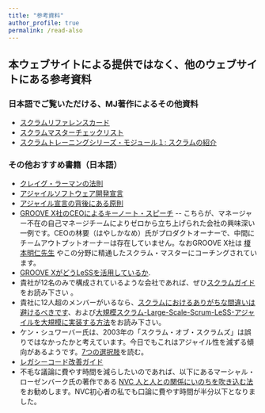 ```yaml
---
title: "参考資料"
author_profile: true
permalink: /read-also
---
```


## 本ウェブサイトによる提供ではなく、他のウェブサイトにある参考資料

### 日本語でご覧いただける、MJ著作によるその他資料

* [スクラムリファレンスカード](http://scrumreferencecard.com/ScrumReferenceCard-jp.pdf)
* [スクラムマスターチェックリスト](http://scrummasterchecklist.org/pdf/Scrum-Master-Checklist-jp.pdf)
* [スクラムトレーニングシリーズ・モジュール１: スクラムの紹介](https://docs.google.com/document/d/e/2PACX-1vTyD9f0SBwHN9b8uAU5kTD6YxqePN2Cdbux-6hCpTu-mx9_zfhQjIkB8ojogdIBEw_ozpsV4YWh7UrH/pub)

### その他おすすめ書籍（日本語）

* [クレイグ・ラーマンの法則](/larmans-laws-jp/)
* [アジャイルソフトウェア開発宣言](http://agilemanifesto.org/iso/ja/manifesto.html)
* [アジャイル宣言の背後にある原則](http://agilemanifesto.org/iso/ja/principles.html)
* [GROOVE X社のCEOによるキーノート・スピーチ](https://www.agilejapan.org/2019/session/keynote-03_GROOVE.pdf) -- こちらが、マネージャー不在の自己マネージチームによりゼロから立ち上げられた会社の興味深い一例です。CEOの林要（はやしかなめ）氏がプロダクトオーナーで、中間にチームアウトプットオーナーは存在していません。なおGROOVE X社は [榎本明仁先生](https://www.odd-e.jp/ja/team_02/) やこの分野に精通したスクラム・マスターにコーチングされています。
* [GROOVE XがどうLeSSを活用しているか](https://www.agilejapan.org/2019/session/east1-1_GXSM.pdf).
* 貴社が12名のみで構成されているような会社であれば、ぜひ[スクラムガイド](https://www.scrumguides.org/docs/scrumguide/v2017/2017-Scrum-Guide-Japanese.pdf)をお読み下さい 。
* 貴社に12人超のメンバーがいるなら、[スクラムにおけるありがちな間違いは避けるべきです](/downloads/Why-Scrum-Isnt-Making-Your-Company-Very-Agile-jp.pdf)、および[大規模スクラム-Large-Scale-Scrum-LeSS-アジャイルを大規模に実装する方法](https://www.amazon.co.jp/大規模スクラム-Large-Scale-Scrum-LeSS-アジャイルとスクラムを大規模に実装する方法/dp/462130366X/)をお読み下さい。
* ケン・シュワーバー氏は、2003年の「スクラム・オブ・スクラムズ」は誤りではなかったかと考えています。今日でもこれはアジャイル性を減ずる傾向があるようです。[7つの選択肢](https://less.works/jp/less/framework/coordination-and-integration.html)を読む。
* [レガシーコード改善ガイド](http://amzn.asia/8hMbb8U)
* 不毛な議論に費やす時間を減らしたいのであれば、以下にあるマーシャル・ローゼンバーク氏の著作である [NVC 人と人との関係にいのちを吹き込む法](http://amzn.asia/hqRNTS7) をお勧めします。NVC初心者の私でも口論に費やす時間が半分以下となりました。
